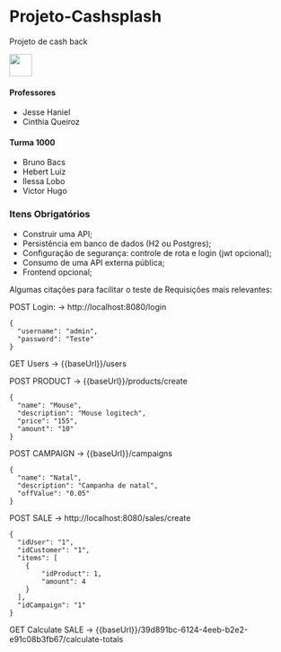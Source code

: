 # Projeto-Cashsplash
Projeto de cash back

<img src="https://cdn.jsdelivr.net/gh/devicons/devicon/icons/java/java-original.svg" width="40" height="40"/>

<h4>Professores</h4>
<ul>
  <li>Jesse Haniel</li>
  <li>Cinthia Queiroz</li>
</ul>

<h4>Turma 1000</h4>
<ul>
<li>Bruno Bacs</li>
<li>Hebert Luiz</li>
<li>Ilessa Lobo</li>
<li>Victor Hugo</li>
</ul>

### Itens Obrigatórios
<ul>
  <li>Construir uma API;</li>
  <li>Persistência em banco de dados (H2 ou Postgres);</li>
  <li>Configuração de segurança: controle de rota e login (jwt opcional);</li>
  <li>Consumo de uma API externa pública;</li>
  <li>Frontend opcional;</li>
</ul>

Algumas citações para facilitar o teste de Requisições mais relevantes:

POST Login:  -> http://localhost:8080/login
```
{
  "username": "admin",
  "password": "Teste"
}
```
GET Users -> {{baseUrl}}/users

POST PRODUCT -> {{baseUrl}}/products/create
```
{
  "name": "Mouse",
  "description": "Mouse logitech",
  "price": "155",
  "amount": "10"
}
```
POST CAMPAIGN -> {{baseUrl}}/campaigns
```
{
  "name": "Natal",
  "description": "Campanha de natal",
  "offValue": "0.05"
}
```

POST SALE -> http://localhost:8080/sales/create
```
{
  "idUser": "1",
  "idCustomer": "1",
  "items": [
    {
        "idProduct": 1,
        "amount": 4
    }
  ],
  "idCampaign": "1"
}
```
GET Calculate SALE -> {{baseUrl}}/39d891bc-6124-4eeb-b2e2-e91c08b3fb67/calculate-totals


